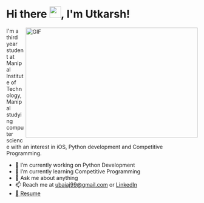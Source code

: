 # Hi there  <img src="https://raw.githubusercontent.com/MartinHeinz/MartinHeinz/master/wave.gif" width="30px">, I'm Utkarsh!

<img align="right" alt="GIF" src="https://github.com/abhisheknaiidu/abhisheknaiidu/blob/master/code.gif?raw=true" width="453" height="290" />

I'm a third year student at Manipal Institute of Technology, Manipal studying computer science with an interest in iOS, Python development and Competitive Programming. 


- 🔭 I’m currently working on Python Development
- 🌱 I’m currently learning Competitive Programming
- 💬 Ask me about anything
- 📫 Reach me at ubajaj99@gmail.com or <a href='https://www.linkedin.com/in/utkarsh-bajaj-23bb82125/'>LinkedIn<href>
- 📝 [Resume](https://drive.google.com/file/d/154ppDZ3oviWpuedZ0H1DymAjQk5OHrf0/view?usp=sharing)
